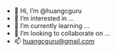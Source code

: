 - 👋 Hi, I’m @huangcguru
- 👀 I’m interested in ...
- 🌱 I’m currently learning ...
- 💞️ I’m looking to collaborate on ...
- 📫 huangcguru@gmail.com

<!---
huangcguru/huangcguru is a ✨ special ✨ repository because its `README.md` (this file) appears on your GitHub profile.
You can click the Preview link to take a look at your changes.
--->
